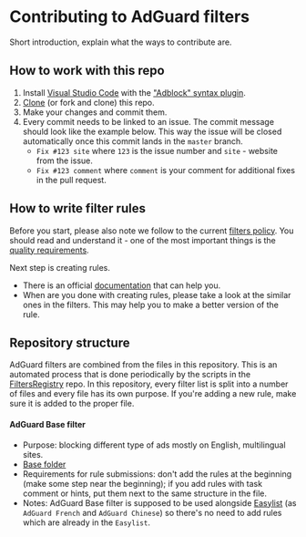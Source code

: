# Contributing to AdGuard filters

Short introduction, explain what the ways to contribute are.

## How to work with this repo

1. Install [Visual Studio Code](https://code.visualstudio.com/download) with the ["Adblock" syntax plugin](https://marketplace.visualstudio.com/items?itemName=adguard.adblock).
2. [Clone](https://docs.github.com/repositories/creating-and-managing-repositories/cloning-a-repository#cloning-a-repository) (or fork and clone) this repo.
3. Make your changes and commit them.
4. Every commit needs to be linked to an issue. The commit message should look like the example below. This way the issue will be closed automatically once this commit lands in the `master` branch.
   * `Fix #123 site` where `123` is the issue number and `site` - website from the issue.
   * `Fix #123 comment` where `comment` is your comment for additional fixes in the pull request.

## How to write filter rules

Before you start, please also note we follow to the current [filters policy](https://kb.adguard.com/general/adguard-filter-policy). You should read and understand it - one of the most important things is the [quality requirements](https://kb.adguard.com/general/adguard-filter-policy#quality-requirements-for-filtering-rules).

Next step is creating rules.
* There is an official [documentation](https://kb.adguard.com/general/how-to-create-your-own-ad-filters) that can help you.
* When are you done with creating rules, please take a look at the similar ones in the filters. This may help you to make a better version of the rule.

## Repository structure

AdGuard filters are combined from the files in this repository. This is an automated process that is done periodically by the scripts in the [FiltersRegistry](https://github.com/AdguardTeam/FiltersRegistry) repo. In this repository, every filter list is split into a number of files and every file has its own purpose. If you're adding a new rule, make sure it is added to the proper file.

#### AdGuard Base filter

* Purpose: blocking different type of ads mostly on English, multilingual sites.
* [Base folder](https://github.com/AdguardTeam/AdguardFilters/tree/master/EnglishFilter/sections)
* Requirements for rule submissions: don't add the rules at the beginning (make some step near the beginning); if you add rules with task comment or hints, put them next to the same structure in the file.
* Notes: AdGuard Base filter is supposed to be used alongside [Easylist](https://github.com/easylist/easylist) (as `AdGuard French` and `AdGuard Chinese`) so there's no need to add rules which are already in the `Easylist`.